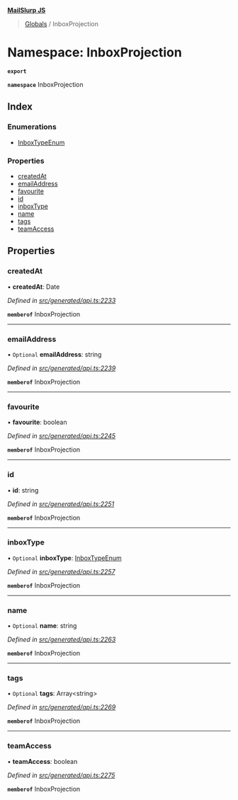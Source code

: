 **[MailSlurp JS](../README.md)**

> [Globals](../README.md) / InboxProjection

# Namespace: InboxProjection

**`export`** 

**`namespace`** InboxProjection

## Index

### Enumerations

* [InboxTypeEnum](../enums/inboxprojection.inboxtypeenum.md)

### Properties

* [createdAt](inboxprojection.md#createdat)
* [emailAddress](inboxprojection.md#emailaddress)
* [favourite](inboxprojection.md#favourite)
* [id](inboxprojection.md#id)
* [inboxType](inboxprojection.md#inboxtype)
* [name](inboxprojection.md#name)
* [tags](inboxprojection.md#tags)
* [teamAccess](inboxprojection.md#teamaccess)

## Properties

### createdAt

•  **createdAt**: Date

*Defined in [src/generated/api.ts:2233](https://github.com/mailslurp/mailslurp-client/blob/8d5c17f/src/generated/api.ts#L2233)*

**`memberof`** InboxProjection

___

### emailAddress

• `Optional` **emailAddress**: string

*Defined in [src/generated/api.ts:2239](https://github.com/mailslurp/mailslurp-client/blob/8d5c17f/src/generated/api.ts#L2239)*

**`memberof`** InboxProjection

___

### favourite

•  **favourite**: boolean

*Defined in [src/generated/api.ts:2245](https://github.com/mailslurp/mailslurp-client/blob/8d5c17f/src/generated/api.ts#L2245)*

**`memberof`** InboxProjection

___

### id

•  **id**: string

*Defined in [src/generated/api.ts:2251](https://github.com/mailslurp/mailslurp-client/blob/8d5c17f/src/generated/api.ts#L2251)*

**`memberof`** InboxProjection

___

### inboxType

• `Optional` **inboxType**: [InboxTypeEnum](../enums/inboxprojection.inboxtypeenum.md)

*Defined in [src/generated/api.ts:2257](https://github.com/mailslurp/mailslurp-client/blob/8d5c17f/src/generated/api.ts#L2257)*

**`memberof`** InboxProjection

___

### name

• `Optional` **name**: string

*Defined in [src/generated/api.ts:2263](https://github.com/mailslurp/mailslurp-client/blob/8d5c17f/src/generated/api.ts#L2263)*

**`memberof`** InboxProjection

___

### tags

• `Optional` **tags**: Array\<string>

*Defined in [src/generated/api.ts:2269](https://github.com/mailslurp/mailslurp-client/blob/8d5c17f/src/generated/api.ts#L2269)*

**`memberof`** InboxProjection

___

### teamAccess

•  **teamAccess**: boolean

*Defined in [src/generated/api.ts:2275](https://github.com/mailslurp/mailslurp-client/blob/8d5c17f/src/generated/api.ts#L2275)*

**`memberof`** InboxProjection
